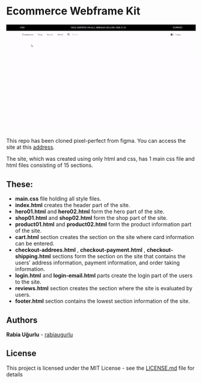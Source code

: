 # Ecommerce Webframe Kit

![](ecommerce_wireframe_kit/images/ecommerce-kit.gif)

This repo has been cloned pixel-perfect from figma. You can access the site at this [address](https://www.figma.com/file/ChuXtQjOxVUAC2qLDvAMb5/Ecommerce-Wireframe-Kit-(Community)?node-id=0%3A1).

The site, which was created using only html and css, has 1 main css file and html files consisting of 15 sections.
## These:
+ **main.css** file holding all style files.
+ **index.html** creates the header part of the site.
+ **hero01.html** and **hero02.html** form the hero part of the site.
+ **shop01.html** and **shop02.html** form the shop part of the site.
+ **product01.html** and **product02.html** form the product information part of the site.
+ **cart.html** section creates the section on the site where card information can be entered.
+ **checkout-addrees.html** , **checkout-payment.html** , **checkout-shipping.html** sections form the section on the site that contains the users' address information, payment information, and order taking information.
+ **login.html** and **login-email.html** parts create the login part of the users to the site.
+ **reviews.html** section creates the section where the site is evaluated by users.
+ **footer.html** section contains the lowest section information of the site.




## Authors
 **Rabia Uğurlu** - [rabiaugurlu](https://github.com/rabiaugurlu)
## License
This project is licensed under the MIT License - see the [LICENSE.md](LICENSE.md) file for details
